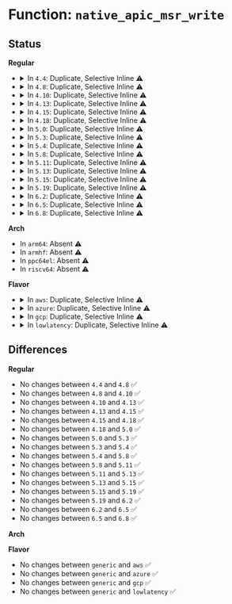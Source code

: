 # Function: <code>native_apic_msr_write</code>

## Status
<b>Regular</b>
<ul>
<li>
<details>
<summary>In <code>4.4</code>: Duplicate, Selective Inline ⚠️</summary>

```c
void native_apic_msr_write(u32 reg, u32 v);
```

**Collision:** Static Duplication

**Inline:** Selective

**Transformation:** False

**Instances:**

```
In arch/x86/kernel/apic/x2apic_phys.c (ffffffff81059710)
Location: arch/x86/include/asm/apic.h:181
Inline: True
```
```
In arch/x86/kernel/apic/x2apic_cluster.c (ffffffff81059ec0)
Location: arch/x86/include/asm/apic.h:181
Inline: True
```
**Symbols:**

```
ffffffff81059710-ffffffff8105973f: native_apic_msr_write (STB_LOCAL)
ffffffff81059ec0-ffffffff81059eef: native_apic_msr_write (STB_LOCAL)
```
</details>
</li>
<li>
<details>
<summary>In <code>4.8</code>: Duplicate, Selective Inline ⚠️</summary>

```c
void native_apic_msr_write(u32 reg, u32 v);
```

**Collision:** Static Duplication

**Inline:** Selective

**Transformation:** False

**Instances:**

```
In arch/x86/kernel/apic/x2apic_phys.c (ffffffff81059970)
Location: arch/x86/include/asm/apic.h:188
Inline: True
```
```
In arch/x86/kernel/apic/x2apic_cluster.c (ffffffff8105a1b0)
Location: arch/x86/include/asm/apic.h:188
Inline: True
```
**Symbols:**

```
ffffffff81059970-ffffffff810599a0: native_apic_msr_write (STB_LOCAL)
ffffffff8105a1b0-ffffffff8105a1e0: native_apic_msr_write (STB_LOCAL)
```
</details>
</li>
<li>
<details>
<summary>In <code>4.10</code>: Duplicate, Selective Inline ⚠️</summary>

```c
void native_apic_msr_write(u32 reg, u32 v);
```

**Collision:** Static Duplication

**Inline:** Selective

**Transformation:** False

**Instances:**

```
In arch/x86/kernel/apic/x2apic_phys.c (ffffffff8105c720)
Location: arch/x86/include/asm/apic.h:187
Inline: True
```
```
In arch/x86/kernel/apic/x2apic_cluster.c (ffffffff8105cf00)
Location: arch/x86/include/asm/apic.h:187
Inline: True
```
**Symbols:**

```
ffffffff8105c720-ffffffff8105c750: native_apic_msr_write (STB_LOCAL)
ffffffff8105cf00-ffffffff8105cf30: native_apic_msr_write (STB_LOCAL)
```
</details>
</li>
<li>
<details>
<summary>In <code>4.13</code>: Duplicate, Selective Inline ⚠️</summary>

```c
void native_apic_msr_write(u32 reg, u32 v);
```

**Collision:** Static Duplication

**Inline:** Selective

**Transformation:** False

**Instances:**

```
In arch/x86/kernel/apic/x2apic_phys.c (ffffffff8105be50)
Location: arch/x86/include/asm/apic.h:186
Inline: True
```
```
In arch/x86/kernel/apic/x2apic_cluster.c (ffffffff8105c390)
Location: arch/x86/include/asm/apic.h:186
Inline: True
```
**Symbols:**

```
ffffffff8105be50-ffffffff8105be81: native_apic_msr_write (STB_LOCAL)
ffffffff8105c390-ffffffff8105c3c1: native_apic_msr_write (STB_LOCAL)
```
</details>
</li>
<li>
<details>
<summary>In <code>4.15</code>: Duplicate, Selective Inline ⚠️</summary>

```c
void native_apic_msr_write(u32 reg, u32 v);
```

**Collision:** Static Duplication

**Inline:** Selective

**Transformation:** False

**Instances:**

```
In arch/x86/kernel/apic/x2apic_phys.c (ffffffff8105fe70)
Location: arch/x86/include/asm/apic.h:202
Inline: True
```
```
In arch/x86/kernel/apic/x2apic_cluster.c (ffffffff81060500)
Location: arch/x86/include/asm/apic.h:202
Inline: True
```
**Symbols:**

```
ffffffff8105fe70-ffffffff8105fea1: native_apic_msr_write (STB_LOCAL)
ffffffff81060500-ffffffff81060531: native_apic_msr_write (STB_LOCAL)
```
</details>
</li>
<li>
<details>
<summary>In <code>4.18</code>: Duplicate, Selective Inline ⚠️</summary>

```c
void native_apic_msr_write(u32 reg, u32 v);
```

**Collision:** Static Duplication

**Inline:** Selective

**Transformation:** False

**Instances:**

```
In arch/x86/kernel/apic/x2apic_phys.c (ffffffff81062f60)
Location: arch/x86/include/asm/apic.h:203
Inline: True
```
```
In arch/x86/kernel/apic/x2apic_cluster.c (ffffffff810635f0)
Location: arch/x86/include/asm/apic.h:203
Inline: True
```
**Symbols:**

```
ffffffff81062f60-ffffffff81062f90: native_apic_msr_write (STB_LOCAL)
ffffffff810635f0-ffffffff81063620: native_apic_msr_write (STB_LOCAL)
```
</details>
</li>
<li>
<details>
<summary>In <code>5.0</code>: Duplicate, Selective Inline ⚠️</summary>

```c
void native_apic_msr_write(u32 reg, u32 v);
```

**Collision:** Static Duplication

**Inline:** Selective

**Transformation:** False

**Instances:**

```
In arch/x86/kernel/apic/x2apic_phys.c (ffffffff81068c60)
Location: arch/x86/include/asm/apic.h:203
Inline: True
```
```
In arch/x86/kernel/apic/x2apic_cluster.c (ffffffff810692f0)
Location: arch/x86/include/asm/apic.h:203
Inline: True
```
**Symbols:**

```
ffffffff81068c60-ffffffff81068c90: native_apic_msr_write (STB_LOCAL)
ffffffff810692f0-ffffffff81069320: native_apic_msr_write (STB_LOCAL)
```
</details>
</li>
<li>
<details>
<summary>In <code>5.3</code>: Duplicate, Selective Inline ⚠️</summary>

```c
void native_apic_msr_write(u32 reg, u32 v);
```

**Collision:** Static Duplication

**Inline:** Selective

**Transformation:** False

**Instances:**

```
In arch/x86/kernel/apic/x2apic_phys.c (ffffffff8106c470)
Location: arch/x86/include/asm/apic.h:205
Inline: True
```
```
In arch/x86/kernel/apic/x2apic_cluster.c (ffffffff8106cb40)
Location: arch/x86/include/asm/apic.h:205
Inline: True
```
**Symbols:**

```
ffffffff8106c470-ffffffff8106c4a0: native_apic_msr_write (STB_LOCAL)
ffffffff8106cb40-ffffffff8106cb70: native_apic_msr_write (STB_LOCAL)
```
</details>
</li>
<li>
<details>
<summary>In <code>5.4</code>: Duplicate, Selective Inline ⚠️</summary>

```c
void native_apic_msr_write(u32 reg, u32 v);
```

**Collision:** Static Duplication

**Inline:** Selective

**Transformation:** False

**Instances:**

```
In arch/x86/kernel/apic/x2apic_uv_x.c (ffffffff8106d520)
Location: arch/x86/include/asm/apic.h:210
Inline: True
```
```
In arch/x86/kernel/apic/x2apic_phys.c (ffffffff8106db70)
Location: arch/x86/include/asm/apic.h:210
Inline: True
```
```
In arch/x86/kernel/apic/x2apic_cluster.c (ffffffff8106e2a0)
Location: arch/x86/include/asm/apic.h:210
Inline: True
```
**Symbols:**

```
ffffffff8106d520-ffffffff8106d550: native_apic_msr_write (STB_LOCAL)
ffffffff8106db70-ffffffff8106dba0: native_apic_msr_write (STB_LOCAL)
ffffffff8106e2a0-ffffffff8106e2d0: native_apic_msr_write (STB_LOCAL)
```
</details>
</li>
<li>
<details>
<summary>In <code>5.8</code>: Duplicate, Selective Inline ⚠️</summary>

```c
void native_apic_msr_write(u32 reg, u32 v);
```

**Collision:** Static Duplication

**Inline:** Selective

**Transformation:** False

**Instances:**

```
In arch/x86/kernel/apic/x2apic_uv_x.c (ffffffff81074690)
Location: arch/x86/include/asm/apic.h:210
Inline: True
```
```
In arch/x86/kernel/apic/x2apic_phys.c (ffffffff81075030)
Location: arch/x86/include/asm/apic.h:210
Inline: True
```
```
In arch/x86/kernel/apic/x2apic_cluster.c (ffffffff810755e0)
Location: arch/x86/include/asm/apic.h:210
Inline: True
```
**Symbols:**

```
ffffffff81074690-ffffffff810746c0: native_apic_msr_write (STB_LOCAL)
ffffffff81075030-ffffffff81075060: native_apic_msr_write (STB_LOCAL)
ffffffff810755e0-ffffffff81075610: native_apic_msr_write (STB_LOCAL)
```
</details>
</li>
<li>
<details>
<summary>In <code>5.11</code>: Duplicate, Selective Inline ⚠️</summary>

```c
void native_apic_msr_write(u32 reg, u32 v);
```

**Collision:** Static Duplication

**Inline:** Selective

**Transformation:** False

**Instances:**

```
In arch/x86/kernel/apic/x2apic_uv_x.c (ffffffff81075110)
Location: arch/x86/include/asm/apic.h:200
Inline: True
```
```
In arch/x86/kernel/apic/x2apic_phys.c (ffffffff81075660)
Location: arch/x86/include/asm/apic.h:200
Inline: True
```
```
In arch/x86/kernel/apic/x2apic_cluster.c (ffffffff81075c20)
Location: arch/x86/include/asm/apic.h:200
Inline: True
```
**Symbols:**

```
ffffffff81075110-ffffffff81075140: native_apic_msr_write (STB_LOCAL)
ffffffff81075660-ffffffff81075690: native_apic_msr_write (STB_LOCAL)
ffffffff81075c20-ffffffff81075c50: native_apic_msr_write (STB_LOCAL)
```
</details>
</li>
<li>
<details>
<summary>In <code>5.13</code>: Duplicate, Selective Inline ⚠️</summary>

```c
void native_apic_msr_write(u32 reg, u32 v);
```

**Collision:** Static Duplication

**Inline:** Selective

**Transformation:** False

**Instances:**

```
In arch/x86/kernel/apic/x2apic_uv_x.c (ffffffff81075bb0)
Location: arch/x86/include/asm/apic.h:201
Inline: True
```
```
In arch/x86/kernel/apic/x2apic_phys.c (ffffffff81076100)
Location: arch/x86/include/asm/apic.h:201
Inline: True
```
```
In arch/x86/kernel/apic/x2apic_cluster.c (ffffffff810766d0)
Location: arch/x86/include/asm/apic.h:201
Inline: True
```
**Symbols:**

```
ffffffff81075bb0-ffffffff81075be0: native_apic_msr_write (STB_LOCAL)
ffffffff81076100-ffffffff81076130: native_apic_msr_write (STB_LOCAL)
ffffffff810766d0-ffffffff81076700: native_apic_msr_write (STB_LOCAL)
```
</details>
</li>
<li>
<details>
<summary>In <code>5.15</code>: Duplicate, Selective Inline ⚠️</summary>

```c
void native_apic_msr_write(u32 reg, u32 v);
```

**Collision:** Static Duplication

**Inline:** Selective

**Transformation:** False

**Instances:**

```
In arch/x86/kernel/apic/x2apic_uv_x.c (ffffffff81083130)
Location: arch/x86/include/asm/apic.h:201
Inline: True
```
```
In arch/x86/kernel/apic/x2apic_phys.c (ffffffff81083700)
Location: arch/x86/include/asm/apic.h:201
Inline: True
```
```
In arch/x86/kernel/apic/x2apic_cluster.c (ffffffff81083dd0)
Location: arch/x86/include/asm/apic.h:201
Inline: True
```
**Symbols:**

```
ffffffff81083130-ffffffff81083160: native_apic_msr_write (STB_LOCAL)
ffffffff81083700-ffffffff81083730: native_apic_msr_write (STB_LOCAL)
ffffffff81083dd0-ffffffff81083e00: native_apic_msr_write (STB_LOCAL)
```
</details>
</li>
<li>
<details>
<summary>In <code>5.19</code>: Duplicate, Selective Inline ⚠️</summary>

```c
void native_apic_msr_write(u32 reg, u32 v);
```

**Collision:** Static Duplication

**Inline:** Selective

**Transformation:** False

**Instances:**

```
In arch/x86/kernel/apic/x2apic_uv_x.c (ffffffff81092f60)
Location: arch/x86/include/asm/apic.h:201
Inline: True
```
```
In arch/x86/kernel/apic/x2apic_phys.c (ffffffff81093640)
Location: arch/x86/include/asm/apic.h:201
Inline: True
```
```
In arch/x86/kernel/apic/x2apic_cluster.c (ffffffff81093e20)
Location: arch/x86/include/asm/apic.h:201
Inline: True
```
**Symbols:**

```
ffffffff81092f60-ffffffff81092fc3: native_apic_msr_write (STB_LOCAL)
ffffffff81093640-ffffffff810936a3: native_apic_msr_write (STB_LOCAL)
ffffffff81093e20-ffffffff81093e83: native_apic_msr_write (STB_LOCAL)
```
</details>
</li>
<li>
<details>
<summary>In <code>6.2</code>: Duplicate, Selective Inline ⚠️</summary>

```c
void native_apic_msr_write(u32 reg, u32 v);
```

**Collision:** Static Duplication

**Inline:** Selective

**Transformation:** False

**Instances:**

```
In arch/x86/kernel/apic/x2apic_uv_x.c (ffffffff810a8230)
Location: arch/x86/include/asm/apic.h:199
Inline: True
```
```
In arch/x86/kernel/apic/x2apic_phys.c (ffffffff810a8c50)
Location: arch/x86/include/asm/apic.h:199
Inline: True
```
```
In arch/x86/kernel/apic/x2apic_cluster.c (ffffffff810a94c0)
Location: arch/x86/include/asm/apic.h:199
Inline: True
```
**Symbols:**

```
ffffffff810a8230-ffffffff810a8293: native_apic_msr_write (STB_LOCAL)
ffffffff810a8c50-ffffffff810a8cb3: native_apic_msr_write (STB_LOCAL)
ffffffff810a94c0-ffffffff810a9523: native_apic_msr_write (STB_LOCAL)
```
</details>
</li>
<li>
<details>
<summary>In <code>6.5</code>: Duplicate, Selective Inline ⚠️</summary>

```c
void native_apic_msr_write(u32 reg, u32 v);
```

**Collision:** Static Duplication

**Inline:** Selective

**Transformation:** False

**Instances:**

```
In arch/x86/kernel/apic/x2apic_uv_x.c (ffffffff810ab4a0)
Location: arch/x86/include/asm/apic.h:201
Inline: True
```
```
In arch/x86/kernel/apic/x2apic_phys.c (ffffffff810abe80)
Location: arch/x86/include/asm/apic.h:201
Inline: True
```
```
In arch/x86/kernel/apic/x2apic_cluster.c (ffffffff810ac720)
Location: arch/x86/include/asm/apic.h:201
Inline: True
```
**Symbols:**

```
ffffffff810ab4a0-ffffffff810ab503: native_apic_msr_write (STB_LOCAL)
ffffffff810abe80-ffffffff810abee3: native_apic_msr_write (STB_LOCAL)
ffffffff810ac720-ffffffff810ac783: native_apic_msr_write (STB_LOCAL)
```
</details>
</li>
<li>
<details>
<summary>In <code>6.8</code>: Duplicate, Selective Inline ⚠️</summary>

```c
void native_apic_msr_write(u32 reg, u32 v);
```

**Collision:** Static Duplication

**Inline:** Selective

**Transformation:** False

**Instances:**

```
In arch/x86/kernel/apic/x2apic_uv_x.c (ffffffff810b2310)
Location: arch/x86/include/asm/apic.h:189
Inline: True
```
```
In arch/x86/kernel/apic/x2apic_phys.c (ffffffff810b2be0)
Location: arch/x86/include/asm/apic.h:189
Inline: True
```
```
In arch/x86/kernel/apic/x2apic_cluster.c (ffffffff810b33a0)
Location: arch/x86/include/asm/apic.h:189
Inline: True
```
**Symbols:**

```
ffffffff810b2310-ffffffff810b2373: native_apic_msr_write (STB_LOCAL)
ffffffff810b2be0-ffffffff810b2c43: native_apic_msr_write (STB_LOCAL)
ffffffff810b33a0-ffffffff810b3403: native_apic_msr_write (STB_LOCAL)
```
</details>
</li>
</ul>
<b>Arch</b>
<ul>
<li>
In <code>arm64</code>: Absent ⚠️
</li>
<li>
In <code>armhf</code>: Absent ⚠️
</li>
<li>
In <code>ppc64el</code>: Absent ⚠️
</li>
<li>
In <code>riscv64</code>: Absent ⚠️
</li>
</ul>
<b>Flavor</b>
<ul>
<li>
<details>
<summary>In <code>aws</code>: Duplicate, Selective Inline ⚠️</summary>

```c
void native_apic_msr_write(u32 reg, u32 v);
```

**Collision:** Static Duplication

**Inline:** Selective

**Transformation:** False

**Instances:**

```
In arch/x86/kernel/apic/x2apic_phys.c (ffffffff8106cb10)
Location: arch/x86/include/asm/apic.h:210
Inline: True
```
```
In arch/x86/kernel/apic/x2apic_cluster.c (ffffffff8106d240)
Location: arch/x86/include/asm/apic.h:210
Inline: True
```
**Symbols:**

```
ffffffff8106cb10-ffffffff8106cb40: native_apic_msr_write (STB_LOCAL)
ffffffff8106d240-ffffffff8106d270: native_apic_msr_write (STB_LOCAL)
```
</details>
</li>
<li>
<details>
<summary>In <code>azure</code>: Duplicate, Selective Inline ⚠️</summary>

```c
void native_apic_msr_write(u32 reg, u32 v);
```

**Collision:** Static Duplication

**Inline:** Selective

**Transformation:** False

**Instances:**

```
In arch/x86/kernel/apic/x2apic_phys.c (ffffffff8105ce70)
Location: arch/x86/include/asm/apic.h:210
Inline: True
```
```
In arch/x86/kernel/apic/x2apic_cluster.c (ffffffff8105d670)
Location: arch/x86/include/asm/apic.h:210
Inline: True
```
**Symbols:**

```
ffffffff8105ce70-ffffffff8105ceac: native_apic_msr_write (STB_LOCAL)
ffffffff8105d670-ffffffff8105d6ac: native_apic_msr_write (STB_LOCAL)
```
</details>
</li>
<li>
<details>
<summary>In <code>gcp</code>: Duplicate, Selective Inline ⚠️</summary>

```c
void native_apic_msr_write(u32 reg, u32 v);
```

**Collision:** Static Duplication

**Inline:** Selective

**Transformation:** False

**Instances:**

```
In arch/x86/kernel/apic/x2apic_phys.c (ffffffff8106cfc0)
Location: arch/x86/include/asm/apic.h:210
Inline: True
```
```
In arch/x86/kernel/apic/x2apic_cluster.c (ffffffff8106d6f0)
Location: arch/x86/include/asm/apic.h:210
Inline: True
```
**Symbols:**

```
ffffffff8106cfc0-ffffffff8106cff0: native_apic_msr_write (STB_LOCAL)
ffffffff8106d6f0-ffffffff8106d720: native_apic_msr_write (STB_LOCAL)
```
</details>
</li>
<li>
<details>
<summary>In <code>lowlatency</code>: Duplicate, Selective Inline ⚠️</summary>

```c
void native_apic_msr_write(u32 reg, u32 v);
```

**Collision:** Static Duplication

**Inline:** Selective

**Transformation:** False

**Instances:**

```
In arch/x86/kernel/apic/x2apic_uv_x.c (ffffffff8106ebf0)
Location: arch/x86/include/asm/apic.h:210
Inline: True
```
```
In arch/x86/kernel/apic/x2apic_phys.c (ffffffff8106f240)
Location: arch/x86/include/asm/apic.h:210
Inline: True
```
```
In arch/x86/kernel/apic/x2apic_cluster.c (ffffffff8106f970)
Location: arch/x86/include/asm/apic.h:210
Inline: True
```
**Symbols:**

```
ffffffff8106ebf0-ffffffff8106ec20: native_apic_msr_write (STB_LOCAL)
ffffffff8106f240-ffffffff8106f270: native_apic_msr_write (STB_LOCAL)
ffffffff8106f970-ffffffff8106f9a0: native_apic_msr_write (STB_LOCAL)
```
</details>
</li>
</ul>

## Differences
<b>Regular</b>
<ul>
<li>
No changes between <code>4.4</code> and <code>4.8</code> ✅
</li>
<li>
No changes between <code>4.8</code> and <code>4.10</code> ✅
</li>
<li>
No changes between <code>4.10</code> and <code>4.13</code> ✅
</li>
<li>
No changes between <code>4.13</code> and <code>4.15</code> ✅
</li>
<li>
No changes between <code>4.15</code> and <code>4.18</code> ✅
</li>
<li>
No changes between <code>4.18</code> and <code>5.0</code> ✅
</li>
<li>
No changes between <code>5.0</code> and <code>5.3</code> ✅
</li>
<li>
No changes between <code>5.3</code> and <code>5.4</code> ✅
</li>
<li>
No changes between <code>5.4</code> and <code>5.8</code> ✅
</li>
<li>
No changes between <code>5.8</code> and <code>5.11</code> ✅
</li>
<li>
No changes between <code>5.11</code> and <code>5.13</code> ✅
</li>
<li>
No changes between <code>5.13</code> and <code>5.15</code> ✅
</li>
<li>
No changes between <code>5.15</code> and <code>5.19</code> ✅
</li>
<li>
No changes between <code>5.19</code> and <code>6.2</code> ✅
</li>
<li>
No changes between <code>6.2</code> and <code>6.5</code> ✅
</li>
<li>
No changes between <code>6.5</code> and <code>6.8</code> ✅
</li>
</ul>
<b>Arch</b>
<ul>
</ul>
<b>Flavor</b>
<ul>
<li>
No changes between <code>generic</code> and <code>aws</code> ✅
</li>
<li>
No changes between <code>generic</code> and <code>azure</code> ✅
</li>
<li>
No changes between <code>generic</code> and <code>gcp</code> ✅
</li>
<li>
No changes between <code>generic</code> and <code>lowlatency</code> ✅
</li>
</ul>
